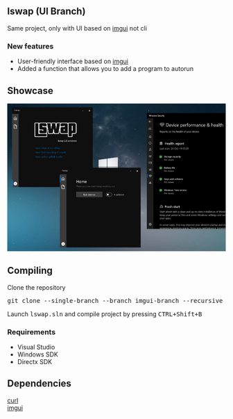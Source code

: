 <h2>lswap (UI Branch)</h2>
<div>Same project, only with UI based on <a href="https://github.com/ocornut/imgui">imgui</a> not cli</div>
<h3>New features</h3>
<ul>
  <li>User-friendly interface based on <a href="https://github.com/ocornut/imgui">imgui</a></li>
  <li>Added a function that allows you to add a program to autorun</li>
</ul>
<h2>Showcase</h2>
<img src="https://github.com/xastrixpets/lswap/blob/imgui-branch/media/showcase.png">
<h2>Compiling</h2>
<p>Clone the repository</p>
<pre>git clone --single-branch --branch imgui-branch --recursive https://github.com/xastrix/lswap.git</pre>
<p>
      Launch <kbd>lswap.sln</kbd> and compile project by pressing <kbd><kbd>CTRL</kbd>+<kbd>Shift</kbd>+<kbd>B</kbd></kbd>
</p>
<h3>Requirements</h3>
<ul>
  <li>Visual Studio</li>
  <li>Windows SDK</li>
  <li>Directx SDK</li>
</ul>
<h2>Dependencies</h2>
<a href="https://github.com/curl/curl">curl</a> <br>
<a href="https://github.com/ocornut/imgui">imgui</a>
